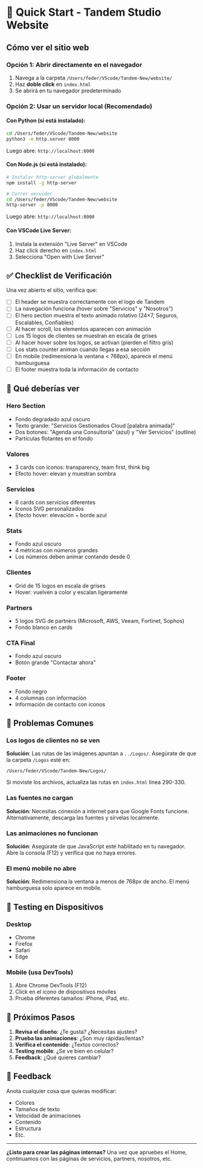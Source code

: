 # 🚀 Quick Start - Tandem Studio Website

## Cómo ver el sitio web

### Opción 1: Abrir directamente en el navegador

1. Navega a la carpeta `/Users/feder/VScode/Tandem-New/website/`
2. Haz **doble click** en `index.html`
3. Se abrirá en tu navegador predeterminado

### Opción 2: Usar un servidor local (Recomendado)

#### Con Python (si está instalado):

```bash
cd /Users/feder/VScode/Tandem-New/website
python3 -m http.server 8000
```

Luego abre: `http://localhost:8000`

#### Con Node.js (si está instalado):

```bash
# Instalar http-server globalmente
npm install -g http-server

# Correr servidor
cd /Users/feder/VScode/Tandem-New/website
http-server -p 8000
```

Luego abre: `http://localhost:8000`

#### Con VSCode Live Server:

1. Instala la extensión "Live Server" en VSCode
2. Haz click derecho en `index.html`
3. Selecciona "Open with Live Server"

## ✅ Checklist de Verificación

Una vez abierto el sitio, verifica que:

- [ ] El header se muestra correctamente con el logo de Tandem
- [ ] La navegación funciona (hover sobre "Servicios" y "Nosotros")
- [ ] El hero section muestra el texto animado rotativo (24×7, Seguros, Escalables, Confiables)
- [ ] Al hacer scroll, los elementos aparecen con animación
- [ ] Los 15 logos de clientes se muestran en escala de grises
- [ ] Al hacer hover sobre los logos, se activan (pierden el filtro gris)
- [ ] Los stats counter animan cuando llegas a esa sección
- [ ] En mobile (redimensiona la ventana < 768px), aparece el menú hamburguesa
- [ ] El footer muestra toda la información de contacto

## 🎨 Qué deberías ver

### Hero Section
- Fondo degradado azul oscuro
- Texto grande: "Servicios Gestionados Cloud [palabra animada]"
- Dos botones: "Agenda una Consultoría" (azul) y "Ver Servicios" (outline)
- Partículas flotantes en el fondo

### Valores
- 3 cards con iconos: transparency, team first, think big
- Efecto hover: elevan y muestran sombra

### Servicios
- 6 cards con servicios diferentes
- Iconos SVG personalizados
- Efecto hover: elevación + borde azul

### Stats
- Fondo azul oscuro
- 4 métricas con números grandes
- Los números deben animar contando desde 0

### Clientes
- Grid de 15 logos en escala de grises
- Hover: vuelven a color y escalan ligeramente

### Partners
- 5 logos SVG de partners (Microsoft, AWS, Veeam, Fortinet, Sophos)
- Fondo blanco en cards

### CTA Final
- Fondo azul oscuro
- Botón grande "Contactar ahora"

### Footer
- Fondo negro
- 4 columnas con información
- Información de contacto con iconos

## 🔧 Problemas Comunes

### Los logos de clientes no se ven

**Solución**: Las rutas de las imágenes apuntan a `../Logos/`. Asegúrate de que la carpeta `/Logos` esté en:
```
/Users/feder/VScode/Tandem-New/Logos/
```

Si moviste los archivos, actualiza las rutas en `index.html` línea 290-330.

### Las fuentes no cargan

**Solución**: Necesitas conexión a internet para que Google Fonts funcione. Alternativamente, descarga las fuentes y sírvelas localmente.

### Las animaciones no funcionan

**Solución**: Asegúrate de que JavaScript esté habilitado en tu navegador. Abre la consola (F12) y verifica que no haya errores.

### El menú mobile no abre

**Solución**: Redimensiona la ventana a menos de 768px de ancho. El menú hamburguesa solo aparece en mobile.

## 📱 Testing en Dispositivos

### Desktop
- Chrome
- Firefox
- Safari
- Edge

### Mobile (usa DevTools)
1. Abre Chrome DevTools (F12)
2. Click en el icono de dispositivos móviles
3. Prueba diferentes tamaños: iPhone, iPad, etc.

## 🎯 Próximos Pasos

1. **Revisa el diseño**: ¿Te gusta? ¿Necesitas ajustes?
2. **Prueba las animaciones**: ¿Son muy rápidas/lentas?
3. **Verifica el contenido**: ¿Textos correctos?
4. **Testing mobile**: ¿Se ve bien en celular?
5. **Feedback**: ¿Qué quieres cambiar?

## 💬 Feedback

Anota cualquier cosa que quieras modificar:

- Colores
- Tamaños de texto
- Velocidad de animaciones
- Contenido
- Estructura
- Etc.

---

**¿Listo para crear las páginas internas?** Una vez que apruebes el Home, continuamos con las páginas de servicios, partners, nosotros, etc.
